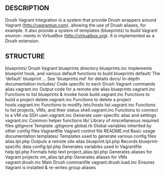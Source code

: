 DESCRIPTION
-----------

Drush Vagrant Integration is a system that provide Drush wrappers around
Vagrant (http://vagrantup.com), allowing the use of Drush aliases, for example.
It also provide a system of templates (blueprints) to build Vagrant environ-
ments in VirtualBox (http://virtualbox.org). It is implemented as a Drush
extension.


STRUCTURE
---------

  blueprints/                 Drush Vagrant blueprints directory
    blueprints.inc            Implements blueprint hook, and various default
                                functions to build blueprints
    default/                  The 'default' blueprint
      ...                     See 'blueprints.md' for details
  docs/                       In-depth documentation
  includes/                   Code specific to each Drush Vagrant commands
    alias.vagrant.inc         Output code for a remote site alias
    blueprints.vagrant.inc    Functions to list blueprints & invoke hook
    build.vagrant.inc         Functions to build a project
    delete.vagrant.inc        Functions to delete a project
    hosts.vagrant.inc         Functions to modify /etc/hosts
    list.vagrant.inc          Functions to list projects, VMs, and their status
    shell.vagrant.inc         Functions to connect to a VM via SSH
    user.vagrant.inc          Generate user-specific alias and settings
    vagrant.inc               Common helper functions
  lib/                        Library of miscellaneous required files
    gitignore                 Template .gitignore
    global.rb                 Global variables inherited by other config files
    Vagrantfile               Vagrant control file
  README.md                   Basic usage documentation
  templates/                  Templates used to generate various config files
    alias.tpl.php             Outputs a remote site alias
    blueprint.tpl.php         Records blueprint-specific data
    config.tpl.php            Generates variables used in Vagrantfile
    help.tpl.php              Formats help text
    project_alias.tpl.php     Generates aliases for Vagrant projects
    vm_alias.tpl.php          Generates aliases for VMs
  vagrant.drush.inc           Main Drush commanfile
  vagrant.drush.load.inc      Ensures Vagrant is installed & re-writes group
                                aliases

